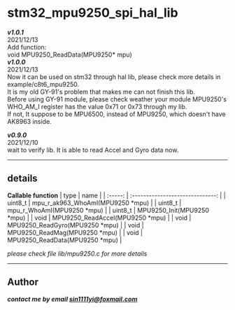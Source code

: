 # **stm32_mpu9250_spi_hal_lib**
***v1.0.1***   
2021/12/13   
Add function:     
void MPU9250_ReadData(MPU9250* mpu)   
***v1.0.0***   
2021/12/13   
Now it can be used on stm32 through hal lib, please check more details in example/c8t6_mpu9250.   
It is my old GY-91's problem that makes me can not finish this lib.    
Before using GY-91 module, please check weather your module MPU9250's WHO_AM_I register has the value 0x71 or 0x73 through my lib.   
If not, It suppose to be MPU6500, instead of MPU9250, which doesn't have AK8963 inside. 

***v0.9.0***   
2021/12/10  
wait to verify lib. It is able to read Accel and Gyro data now.

---

## **details**
**Callable function**
|  type   |               name               |
| :-----: | :------------------------------: |
| uint8_t | mpu_r_ak963_WhoAmI(MPU9250 *mpu) |
| uint8_t |    mpu_r_WhoAmI(MPU9250 *mpu)    |
| uint8_t |    MPU9250_Init(MPU9250 *mpu)    |
|  void   | MPU9250_ReadAccel(MPU9250 *mpu)  |
|  void   |  MPU9250_ReadGyro(MPU9250 *mpu)  |
|  void   |  MPU9250_ReadMag(MPU9250 *mpu)   |
|  void   |  MPU9250_ReadData(MPU9250 *mpu)  |

 *please check file lib/mpu9250.c for more details*

 ---
 ## **Author**
 ***contact me by email sin1111yi@foxmail.com***

